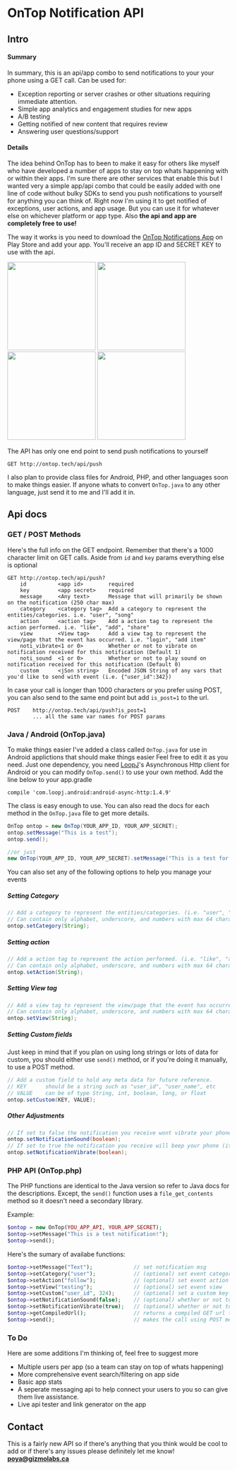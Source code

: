 # OnTop Notification API
## Intro
#### Summary
In summary, this is an api/app combo to send notifications to your your phone using a GET call.
Can be used for:
- Exception reporting or server crashes or other situations requiring immediate attention.
- Simple app analytics and engagement studies for new apps
- A/B testing
- Getting notified of new content that requires review
- Answering user questions/support

#### Details
The idea behind OnTop has to been to make it easy for others like myself who have developed a number of apps to stay on top whats happening with or within their apps. I'm sure there are other services that enable this but I wanted very a simple app/api combo that could be easily added with one line of code without bulky SDKs to send you push notifications to yourself for anything you can think of. Right now I'm using it to get notified of exceptions, user actions, and app usage. But you can use it for whatever else on whichever platform or app type. Also **the api and app are completely free to use!**

The way it works is you need to download the [OnTop Notifications App][playstorelink] on Play Store and add your app. You'll receive an app ID and SECRET KEY to use with the api.

<img src="http://ontop.tech/img/Screenshot4.jpg" width="200" />
<img src="http://ontop.tech/img/Screenshot3.jpg" width="200" />
<img src="http://ontop.tech/img/Screenshot1.jpg" width="200" />
<img src="http://ontop.tech/img/Screenshot5.jpg" width="200" />

The API has only one end point to send push notifications to yourself
```
GET http://ontop.tech/api/push
```
I also plan to provide class files for Android, PHP, and other languages soon to make things easier. If anyone whats to convert `OnTop.java` to any other language, just send it to me and I'll add it in.

## Api docs
### GET / POST Methods
Here's the full info on the GET endpoint. Remember that there's a 1000 character limit on GET calls. Aside from `id` and `key` params everything else is optional
```
GET http://ontop.tech/api/push?
    id          <app id>        required
    key         <app secret>    required
    message     <Any text>      Message that will primarily be shown on the notification (250 char max)
    category    <category tag>  Add a category to represent the entities/categories. i.e. "user", "song"
    action      <action tag>    Add a action tag to represent the action performed. i.e. "like", "add", "share"
    view        <View tag>      Add a view tag to represent the view/page that the event has occurred. i.e. "login", "add item"
    noti_vibrate<1 or 0>        Whether or not to vibrate on notification received for this notification (Default 1)
    noti_sound  <1 or 0>        Whether or not to play sound on notification received for this notification (Default 0)
    custom      <jSon string>   Encoded JSON String of any vars that you'd like to send with event (i.e. {"user_id":342})
```
In case your call is longer than 1000 characters or you prefer using POST, you can also send to the same end point but add `is_post=1` to the url.
```
POST    http://ontop.tech/api/push?is_post=1
        ... all the same var names for POST params
```

### Java / Android (OnTop.java)
To make things easier I've added a class called `OnTop.java` for use in Android applictions that should make things easier Feel free to edit it as you need.
Just one dependency, you need [LoopJ](http://loopj.com/android-async-http/)'s Asynchronous Http client for Android or you can modify `OnTop.send()` to use your own method.
Add the line below to your app.gradle
```
compile 'com.loopj.android:android-async-http:1.4.9'
```
The class is easy enough to use. You can also read the docs for each method in the `OnTop.java` file to get more details.
```java
OnTop ontop = new OnTop(YOUR_APP_ID, YOUR_APP_SECRET);
ontop.setMessage("This is a test");
ontop.send();

//or just
new OnTop(YOUR_APP_ID, YOUR_APP_SECRET).setMessage("This is a test for appID: " + YOUR_APP_ID).send();
```
You can also set any of the following options to help you manage your events
##### Setting Category
```Java
// Add a category to represent the entities/categories. (i.e. "user", "song")
// Can contain only alphabet, underscore, and numbers with max 64 characters.
ontop.setCategory(String);
```
##### Setting action
```Java
// Add a action tag to represent the action performed. (i.e. "like", "add", "share")
// Can contain only alphabet, underscore, and numbers with max 64 characters.
ontop.setAction(String);
```
##### Setting View tag
```Java
// Add a view tag to represent the view/page that the event has occurred. (i.e. "login", "new_item")
// Can contain only alphabet, underscore, and numbers with max 64 characters.
ontop.setView(String);
```
##### Setting Custom fields
Just keep in mind that if you plan on using long strings or lots of data for custom, you should either use `send()` method, or if you're doing it manually, to use a POST method.
```Java
// Add a custom field to hold any meta data for future reference.
// KEY      should be a string such as "user_id", "user_name", etc
// VALUE    can be of type String, int, boolean, long, or float
ontop.setCustom(KEY, VALUE);
```
##### Other Adjustments
```Java
// If set to false the notification you receive wont vibrate your phone (it's true by default)
ontop.setNotificationSound(boolean);
// If set to true the notification you receive will beep your phone (its falseby default cause it gets annoying!)
ontop.setNotificationVibrate(boolean);
```

### PHP API (OnTop.php)
The PHP functions are identical to the Java version so refer to Java docs for the descriptions. Except, the `send()` function uses a `file_get_contents` method so it doesn't need a secondary library.

Example:
```php
$ontop = new OnTop(YOU_APP_API, YOUR_APP_SECRET);
$ontop->setMessage("This is a test notification!");
$ontop->send();
```
Here's the sumary of availabe functions:
```php
$ontop->setMessage("Text");             // set notification msg
$ontop->setCategory("user");            // (optional) set event category
$ontop->setAction("follow");            // (optional) set event action
$ontop->setView("testing");             // (optional) set event view
$ontop->setCustom("user_id", 324);      // (optional) set a custom key-value pair
$ontop->setNotificationSound(false);    // (optional) whether or not to play a sound
$ontop->setNotificationVibrate(true);   // (optional) whether or not to vibrate the device
$ontop->getCompiledUrl();               // returns a compiled GET url that can be used in the browser
$ontop->send();                         // makes the call using POST method
```

### To Do
Here are some additions I'm thinking of, feel free to suggest more
* Multiple users per app (so a team can stay on top of whats happening)
* More comprehensive event search/filtering on app side
* Basic app stats
* A seperate messaging api to help connect your users to you so can give them live assistance.
* Live api tester and link generator on the app

## Contact
This is a fairly new API so if there's anything that you think would be cool to add or if there's any issues please definitely let me know!
**poya@gizmolabs.ca**


[playstorelink]: https://play.google.com/store/apps/details?id=com.poya.ontop
